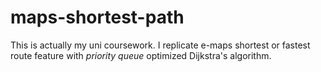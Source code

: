 ﻿# maps-shortest-path

This is actually my uni coursework. I replicate e-maps shortest or fastest route feature with _priority queue_ optimized Dijkstra's algorithm.
